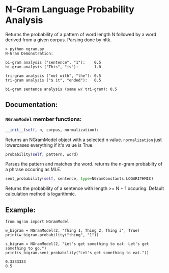 # N-Gram Language Probability Analysis #

Returns the probability of a pattern of word length N followed by a word derived from a given corpus. Parsing done by nltk.

```
> python ngram.py
N-Gram Demonstration:

bi-gram analysis ("sentence", "1"):    0.5
bi-gram analysis ("This", "is"):       1.0

tri-gram analysis ("not with", "the"): 0.5
tri-gram analysis ("$ it", "ended"):   0.5

bi-gram sentence analysis (same w/ tri-gram): 0.5
```

## Documentation: ##

### ```NGramModel``` member functions: ###
```Python
__init__(self, n, corpus, normalization):
```
Returns an NGramModel object with a selected n value. ```normalization``` just lowercases everything if it's value is True.


```Python
probability(self, pattern, word)
```
Parses the pattern and matches the word. returns the n-gram probabilty of a phrase occuring as MLE.


```Python
sent_probability(self, sentence, type=NGramConstants.LOGARITHMIC)
```
Returns the probability of a sentence with length >= N + 1 occuring. Default calculation method is logarithmic.


## Example: ##
```
from ngram import NGramModel

w_bigram = NGramModel(2, "Thing 1, Thing 2, Thing 3", True)
print(w_bigram.probability("thing", "1"))

s_bigram = NGramModel(2, "Let's get something to eat. Let's get something to go.")
print(s_bigram.sent_probability("Let's get something to eat."))
```
```
0.3333333
0.5
```
